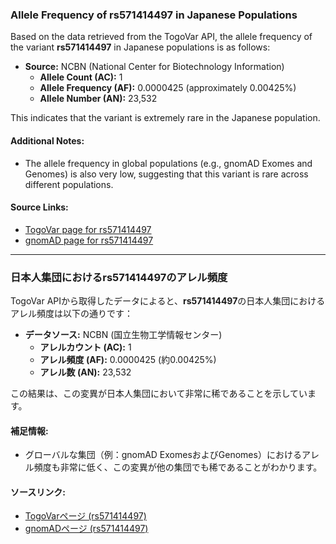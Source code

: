 ### Allele Frequency of rs571414497 in Japanese Populations

Based on the data retrieved from the TogoVar API, the allele frequency of the variant **rs571414497** in Japanese populations is as follows:

- **Source:** NCBN (National Center for Biotechnology Information)
  - **Allele Count (AC):** 1
  - **Allele Frequency (AF):** 0.0000425 (approximately 0.00425%)
  - **Allele Number (AN):** 23,532

This indicates that the variant is extremely rare in the Japanese population.

#### Additional Notes:
- The allele frequency in global populations (e.g., gnomAD Exomes and Genomes) is also very low, suggesting that this variant is rare across different populations.

#### Source Links:
- [TogoVar page for rs571414497](https://togovar.org/variant/tgv397740557)
- [gnomAD page for rs571414497](https://gnomad.broadinstitute.org/variant/17-8116869-T-C?dataset=gnomad_r4)

---

### 日本人集団におけるrs571414497のアレル頻度

TogoVar APIから取得したデータによると、**rs571414497**の日本人集団におけるアレル頻度は以下の通りです：

- **データソース:** NCBN (国立生物工学情報センター)
  - **アレルカウント (AC):** 1
  - **アレル頻度 (AF):** 0.0000425 (約0.00425%)
  - **アレル数 (AN):** 23,532

この結果は、この変異が日本人集団において非常に稀であることを示しています。

#### 補足情報:
- グローバルな集団（例：gnomAD ExomesおよびGenomes）におけるアレル頻度も非常に低く、この変異が他の集団でも稀であることがわかります。

#### ソースリンク:
- [TogoVarページ (rs571414497)](https://togovar.org/variant/tgv397740557)
- [gnomADページ (rs571414497)](https://gnomad.broadinstitute.org/variant/17-8116869-T-C?dataset=gnomad_r4)